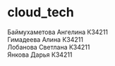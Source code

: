 # cloud_tech
Баймухаметова Ангелина К34211<br/>
Гимадеева Алина К34211<br/>
Лобанова Светлана К34211<br/>
Янкова Дарья К34211
